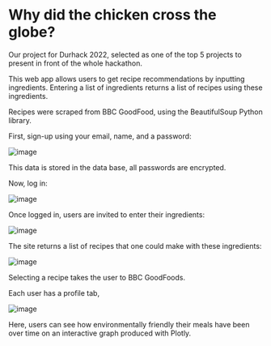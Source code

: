 # Why did the chicken cross the globe?

Our project for Durhack 2022, selected as one of the top 5 projects to present in front of the whole hackathon.

This web app allows users to get recipe recommendations by inputting ingredients. Entering a list of ingredients returns a list of recipes using these ingredients. 

Recipes were scraped from BBC GoodFood, using the BeautifulSoup Python library. 

First, sign-up using your email, name, and a password:

![image](https://github.com/fs-bullard/something-green/assets/42214857/e47dd365-9f59-4c8e-9027-e17170f2182b)

This data is stored in the data base, all passwords are encrypted.

Now, log in:

![image](https://github.com/fs-bullard/something-green/assets/42214857/3acb1f46-7809-40a2-a548-605de91ee410)

Once logged in, users are invited to enter their ingredients:

![image](https://github.com/fs-bullard/something-green/assets/42214857/c7ce52da-88d3-4594-add5-112b0fba27eb)

The site returns a list of recipes that one could make with these ingredients:

![image](https://github.com/fs-bullard/something-green/assets/42214857/20bb1208-4e78-4444-bfb7-5096903eb130)

Selecting a recipe takes the user to BBC GoodFoods.

Each user has a profile tab,

![image](https://github.com/fs-bullard/something-green/assets/42214857/b660525a-a875-4a82-bda0-8ba22aef7118)

Here, users can see how environmentally friendly their meals have been over time on an interactive graph produced with Plotly.
